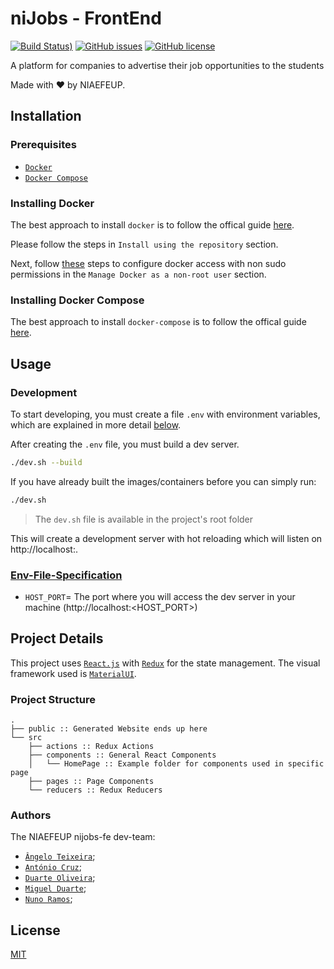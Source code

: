 # niJobs - FrontEnd


[![Build Status](https://img.shields.io/travis/NIAEFEUP/nijobs-fe/develop.svg?style=for-the-badge))](https://travis-ci.org/NIAEFEUP/nijobs-fe)
[![GitHub issues](https://img.shields.io/github/issues/NIAEFEUP/api-sigarra.svg?style=for-the-badge)](https://github.com/NIAEFEUP/api-sigarra/issues)
[![GitHub license](https://img.shields.io/github/license/NIAEFEUP/api-sigarra.svg?style=for-the-badge)](https://github.com/NIAEFEUP/api-sigarra/blob/develop/LICENSE)


A platform for companies to advertise their job opportunities to the students

Made with ❤️ by NIAEFEUP.

## Installation

### Prerequisites

- [`Docker`](https://www.docker.com)
- [`Docker Compose`](https://www.docker.com)

### Installing Docker

The best approach to install `docker` is to follow the offical guide [here](https://docs.docker.com/install/linux/docker-ce/ubuntu/#install-using-the-repository). 

Please follow the steps in `Install using the repository` section.

Next, follow [these](https://docs.docker.com/install/linux/linux-postinstall/) steps to configure docker access with non sudo permissions in the `Manage Docker as a non-root user` section.

### Installing Docker Compose

The best approach to install `docker-compose` is to follow the offical guide [here](https://docs.docker.com/compose/install/#install-compose). 

## Usage

### Development
To start developing, you must create a file `.env` with environment variables, which are explained in more detail [below](#env-file).

After creating the `.env` file, you must build a dev server. 

```bash
./dev.sh --build 
```
If you have already built the images/containers before you can simply run:
```bash
./dev.sh 
```

> The `dev.sh` file is available in the project's root folder

This will create a development server with hot reloading which will listen on http://localhost:<PORT>.

### [Env-File-Specification][env-file]

- `HOST_PORT`= The port where you will access the dev server in your machine (http://localhost:<HOST_PORT>)

## Project Details

This project uses [`React.js`](https://reactjs.org/) with [`Redux`](https://redux.js.org/) for the state management. The visual framework used is [`MaterialUI`](https://material-ui.com/).

### Project Structure

```
.
├── public :: Generated Website ends up here
└── src
    ├── actions :: Redux Actions
    ├── components :: General React Components
    │   └── HomePage :: Example folder for components used in specific page
    ├── pages :: Page Components
    └── reducers :: Redux Reducers

```


### Authors
The NIAEFEUP nijobs-fe dev-team:
- [`Ângelo Teixeira`](http://github.com/imnotteixeira);
- [`António Cruz`](https://github.com/AntoniooCruz);
- [`Duarte Oliveira`](https://github.com/DuarteOliveira8);
- [`Miguel Duarte`](http://github.com/miguelpduarte);
- [`Nuno Ramos`](https://github.com/NunoRamos);

## License
[MIT](https://choosealicense.com/licenses/mit/)

[license]: LICENSE
[env-file]: Env-File-Specification